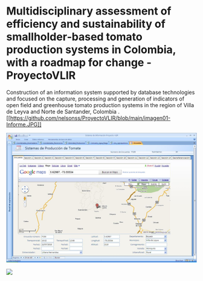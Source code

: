# Multidisciplinary assessment of efficiency and sustainability of smallholder‐based tomato production systems in Colombia, with a roadmap for change - ProyectoVLIR
Construction of an information system supported by database technologies and focused on the capture, processing and generation of indicators of open field and greenhouse tomato production systems in the region of Villa de Leyva and Norte de Santander, Colombia .
[[https://github.com/nelsonss/ProyectoVLIR/blob/main/imagen01-Informe.JPG]]

![](https://github.com/nelsonss/ProyectoVLIR/blob/main/imagen01-Informe.JPG)

![](http://images.rapgenius.com/0e1ca854cbc30f33abc46108f2ba38f2.640x640x42.gif)


